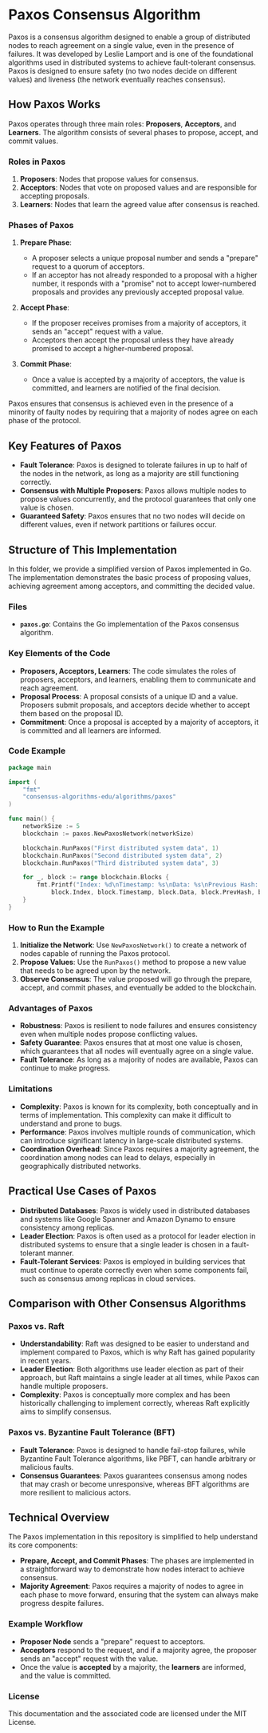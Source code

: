 # Paxos Consensus Algorithm

Paxos is a consensus algorithm designed to enable a group of distributed nodes to reach agreement on a single value, even in the presence of failures. It was developed by Leslie Lamport and is one of the foundational algorithms used in distributed systems to achieve fault-tolerant consensus. Paxos is designed to ensure safety (no two nodes decide on different values) and liveness (the network eventually reaches consensus).

## How Paxos Works

Paxos operates through three main roles: **Proposers**, **Acceptors**, and **Learners**. The algorithm consists of several phases to propose, accept, and commit values.

### Roles in Paxos

1. **Proposers**: Nodes that propose values for consensus.
2. **Acceptors**: Nodes that vote on proposed values and are responsible for accepting proposals.
3. **Learners**: Nodes that learn the agreed value after consensus is reached.

### Phases of Paxos

1. **Prepare Phase**:
   - A proposer selects a unique proposal number and sends a "prepare" request to a quorum of acceptors.
   - If an acceptor has not already responded to a proposal with a higher number, it responds with a "promise" not to accept lower-numbered proposals and provides any previously accepted proposal value.

2. **Accept Phase**:
   - If the proposer receives promises from a majority of acceptors, it sends an "accept" request with a value.
   - Acceptors then accept the proposal unless they have already promised to accept a higher-numbered proposal.

3. **Commit Phase**:
   - Once a value is accepted by a majority of acceptors, the value is committed, and learners are notified of the final decision.

Paxos ensures that consensus is achieved even in the presence of a minority of faulty nodes by requiring that a majority of nodes agree on each phase of the protocol.

## Key Features of Paxos

- **Fault Tolerance**: Paxos is designed to tolerate failures in up to half of the nodes in the network, as long as a majority are still functioning correctly.
- **Consensus with Multiple Proposers**: Paxos allows multiple nodes to propose values concurrently, and the protocol guarantees that only one value is chosen.
- **Guaranteed Safety**: Paxos ensures that no two nodes will decide on different values, even if network partitions or failures occur.

## Structure of This Implementation

In this folder, we provide a simplified version of Paxos implemented in Go. The implementation demonstrates the basic process of proposing values, achieving agreement among acceptors, and committing the decided value.

### Files

- **`paxos.go`**: Contains the Go implementation of the Paxos consensus algorithm.

### Key Elements of the Code

- **Proposers, Acceptors, Learners**: The code simulates the roles of proposers, acceptors, and learners, enabling them to communicate and reach agreement.
- **Proposal Process**: A proposal consists of a unique ID and a value. Proposers submit proposals, and acceptors decide whether to accept them based on the proposal ID.
- **Commitment**: Once a proposal is accepted by a majority of acceptors, it is committed and all learners are informed.

### Code Example

```go
package main

import (
    "fmt"
    "consensus-algorithms-edu/algorithms/paxos"
)

func main() {
    networkSize := 5
    blockchain := paxos.NewPaxosNetwork(networkSize)

    blockchain.RunPaxos("First distributed system data", 1)
    blockchain.RunPaxos("Second distributed system data", 2)
    blockchain.RunPaxos("Third distributed system data", 3)

    for _, block := range blockchain.Blocks {
        fmt.Printf("Index: %d\nTimestamp: %s\nData: %s\nPrevious Hash: %s\nHash: %s\n\n", 
            block.Index, block.Timestamp, block.Data, block.PrevHash, block.Hash)
    }
}
```

### How to Run the Example

1. **Initialize the Network**: Use `NewPaxosNetwork()` to create a network of nodes capable of running the Paxos protocol.
2. **Propose Values**: Use the `RunPaxos()` method to propose a new value that needs to be agreed upon by the network.
3. **Observe Consensus**: The value proposed will go through the prepare, accept, and commit phases, and eventually be added to the blockchain.

### Advantages of Paxos

- **Robustness**: Paxos is resilient to node failures and ensures consistency even when multiple nodes propose conflicting values.
- **Safety Guarantee**: Paxos ensures that at most one value is chosen, which guarantees that all nodes will eventually agree on a single value.
- **Fault Tolerance**: As long as a majority of nodes are available, Paxos can continue to make progress.

### Limitations

- **Complexity**: Paxos is known for its complexity, both conceptually and in terms of implementation. This complexity can make it difficult to understand and prone to bugs.
- **Performance**: Paxos involves multiple rounds of communication, which can introduce significant latency in large-scale distributed systems.
- **Coordination Overhead**: Since Paxos requires a majority agreement, the coordination among nodes can lead to delays, especially in geographically distributed networks.

## Practical Use Cases of Paxos

- **Distributed Databases**: Paxos is widely used in distributed databases and systems like Google Spanner and Amazon Dynamo to ensure consistency among replicas.
- **Leader Election**: Paxos is often used as a protocol for leader election in distributed systems to ensure that a single leader is chosen in a fault-tolerant manner.
- **Fault-Tolerant Services**: Paxos is employed in building services that must continue to operate correctly even when some components fail, such as consensus among replicas in cloud services.

## Comparison with Other Consensus Algorithms

### Paxos vs. Raft
- **Understandability**: Raft was designed to be easier to understand and implement compared to Paxos, which is why Raft has gained popularity in recent years.
- **Leader Election**: Both algorithms use leader election as part of their approach, but Raft maintains a single leader at all times, while Paxos can handle multiple proposers.
- **Complexity**: Paxos is conceptually more complex and has been historically challenging to implement correctly, whereas Raft explicitly aims to simplify consensus.

### Paxos vs. Byzantine Fault Tolerance (BFT)
- **Fault Tolerance**: Paxos is designed to handle fail-stop failures, while Byzantine Fault Tolerance algorithms, like PBFT, can handle arbitrary or malicious faults.
- **Consensus Guarantees**: Paxos guarantees consensus among nodes that may crash or become unresponsive, whereas BFT algorithms are more resilient to malicious actors.

## Technical Overview

The Paxos implementation in this repository is simplified to help understand its core components:

- **Prepare, Accept, and Commit Phases**: The phases are implemented in a straightforward way to demonstrate how nodes interact to achieve consensus.
- **Majority Agreement**: Paxos requires a majority of nodes to agree in each phase to move forward, ensuring that the system can always make progress despite failures.

### Example Workflow

- **Proposer Node** sends a "prepare" request to acceptors.
- **Acceptors** respond to the request, and if a majority agree, the proposer sends an "accept" request with the value.
- Once the value is **accepted** by a majority, the **learners** are informed, and the value is committed.

### License

This documentation and the associated code are licensed under the MIT License.
